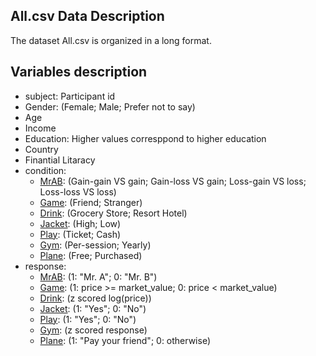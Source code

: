 
## All.csv Data Description

The dataset All.csv is organized in a long format.

## Variables description

-   subject: Participant id
-   Gender: (Female; Male; Prefer not to say)
-   Age
-   Income
-   Education: Higher values corresppond to higher education
-   Country
-   Finantial Litaracy
-   condition:
    -   [MrAB](https://run.pavlovia.org/simonedambrogio/mmar-questions/#mrab): (Gain-gain VS gain; Gain-loss VS gain; Loss-gain VS loss; Loss-loss VS loss)
    -   [Game](https://run.pavlovia.org/simonedambrogio/mmar-questions/#game): (Friend; Stranger)
    -   [Drink](https://run.pavlovia.org/simonedambrogio/mmar-questions/#drink): (Grocery Store; Resort Hotel)
    -   [Jacket](https://run.pavlovia.org/simonedambrogio/mmar-questions/#jacket): (High; Low)
    -   [Play](https://run.pavlovia.org/simonedambrogio/mmar-questions/#play): (Ticket; Cash)
    -   [Gym](https://run.pavlovia.org/simonedambrogio/mmar-questions/#gym): (Per-session; Yearly)
    -   [Plane](https://run.pavlovia.org/simonedambrogio/mmar-questions/#plane): (Free; Purchased)
-   response:
    -   [MrAB](https://run.pavlovia.org/simonedambrogio/mmar-questions/#mrab): (1: "Mr. A"; 0: "Mr. B")
    -   [Game](https://run.pavlovia.org/simonedambrogio/mmar-questions/#game): (1: price \>= market_value; 0: price \< market_value)
    -   [Drink](https://run.pavlovia.org/simonedambrogio/mmar-questions/#drink): (z scored log(price))
    -   [Jacket](https://run.pavlovia.org/simonedambrogio/mmar-questions/#jacket): (1: "Yes"; 0: "No")
    -   [Play](https://run.pavlovia.org/simonedambrogio/mmar-questions/#play): (1: "Yes"; 0: "No")
    -   [Gym](https://run.pavlovia.org/simonedambrogio/mmar-questions/#gym): (z scored response)
    -   [Plane](https://run.pavlovia.org/simonedambrogio/mmar-questions/#plane): (1: "Pay your friend"; 0: otherwise)
